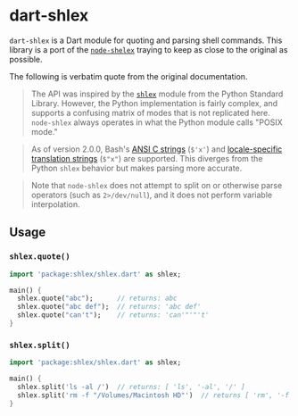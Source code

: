 # dart-shlex

`dart-shlex` is a Dart module for quoting and parsing shell commands.
This library is a port of the [`node-shelex`](https://github.com/rgov/node-shlex) traying to keep as close to the original as possible.

The following is verbatim quote from the original documentation.

> The API was inspired by the [`shlex`][pyshlex] module from the Python Standard 
Library. However, the Python implementation is fairly complex, and supports a
confusing matrix of modes that is not replicated here. `node-shlex` always
operates in what the Python module calls "POSIX mode."

[pyshlex]: https://docs.python.org/3/library/shlex.html

> As of version 2.0.0, Bash's [ANSI C strings][ansi-c] (`$'x'`) and
[locale-specific translation strings][locale] (`$"x"`) are supported. This
diverges from the Python `shlex` behavior but makes parsing more accurate.

[ansi-c]: https://www.gnu.org/software/bash/manual/html_node/ANSI_002dC-Quoting.html
[locale]: https://www.gnu.org/software/bash/manual/html_node/Locale-Translation.html

> Note that `node-shlex` does not attempt to split on or otherwise parse 
operators (such as `2>/dev/null`), and it does not perform variable interpolation.

## Usage

### `shlex.quote()`

```dart
import 'package:shlex/shlex.dart' as shlex;

main() {
  shlex.quote("abc");      // returns: abc
  shlex.quote("abc def");  // returns: 'abc def'
  shlex.quote("can't");    // returns: 'can'"'"'t'
}
```

### `shlex.split()`

```dart
import 'package:shlex/shlex.dart' as shlex;

main() {
  shlex.split('ls -al /')  // returns: [ 'ls', '-al', '/' ]
  shlex.split('rm -f "/Volumes/Macintosh HD"')  // returns [ 'rm', '-f', '/Volumes/Macintosh HD' ]
}
```
